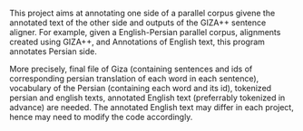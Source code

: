This project aims at annotating one side of a parallel corpus givene the annotated text of the other side and outputs of the GIZA++ sentence aligner.
For example, given a English-Persian parallel corpus, alignments created using GIZA++, and Annotations of English text, this program annotates Persian side.

More precisely, final file of Giza (containing sentences and ids of corresponding persian translation of each word in each sentence), vocabulary of the Persian (containing each word and its id), tokenized persian and english texts, annotated English text (preferrably tokenized in advance) are needed. The annotated English text may differ in each project, hence may need to modify the code accordingly.
